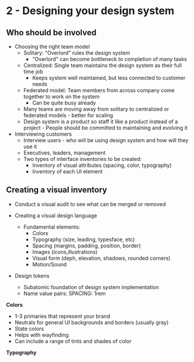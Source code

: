 # 2 - Designing your design system

## Who should be involved

- Choosing the right team model
  - Solitary: "Overlord" rules the design system
    - "Overlord" can become bottleneck to completion of many tasks
  - Centralized: Single team maintains the design system as their full time job
    - Keeps system well maintained, but less connected to customer needs
  - Federated model: Team members from across company come together to work on the system
    - Can be quite busy already
  - Many teams are moving away from solitary to centralized or federated models - better for scaling
  - Design system is a product so staff it like a product instead of a project - People should be committed to maintaining and evolving it
- Interviewing customers
  - Interview users - who will be using design system and how will they use it
  - Executives, leaders, management
  - Two types of interface inventories to be created:
    - Inventory of visual attributes (spacing, color, typography)
    - Inventory of each UI element

## Creating a visual inventory

- Conduct a visual audit to see what can be merged or removed
  
- Creating a visual design language
  - Fundamental elements:
    - Colors
    - Typography (size, leading, typesface, etc)
    - Spacing (margins, padding, position, border)
    - Images (icons,illustrations)
    - Visual form (deph, elevation, shadows, rounded corners)
    - Motion/Sound
- Design tokens
  - Subatomic foundation of design system implementation
  - Name value pairs: SPACING: 1rem

__Colors__

- 1-3 primaries that represent your brand
- Neutrals for general UI backgrounds and borders (usually gray)
- State colors
- Helps with wayfinding
- Can include a range of tints and shades of color

__Typography__
